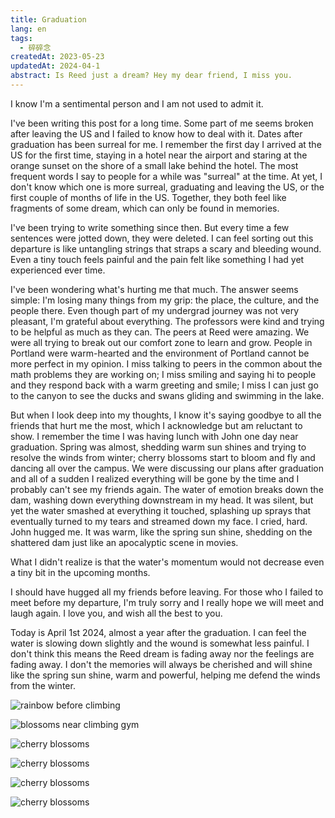 ```yaml
---
title: Graduation
lang: en
tags:
  - 碎碎念
createdAt: 2023-05-23
updatedAt: 2024-04-1
abstract: Is Reed just a dream? Hey my dear friend, I miss you. 
---
```


I know I'm a sentimental person and I am not used to admit it.

I've been writing this post for a long time. Some part of me seems broken after
leaving the US and I failed to know how to deal with it. Dates after graduation
has been surreal for me. I remember the first day I arrived at the US for the
first time, staying in a hotel near the airport and staring at the orange sunset
on the shore of a small lake behind the hotel. The most frequent words I say to
people for a while was "surreal" at the time. At yet, I don't know which one is
more surreal, graduating and leaving the US, or the first couple of months of
life in the US. Together, they both feel like fragments of some dream, which can
only be found in memories.

I've been trying to write something since then. But every time a few sentences
were jotted down, they were deleted. I can feel sorting out this departure is
like untangling strings that straps a scary and bleeding wound. Even a tiny
touch feels painful and the pain felt like something I had yet experienced ever
time.

I've been wondering what's hurting me that much. The answer seems simple: I'm
losing many things from my grip: the place, the culture, and the people there.
Even though part of my undergrad journey was not very pleasant, I'm grateful
about everything. The professors were kind and trying to be helpful as much as
they can. The peers at Reed were amazing. We were all trying to break out our
comfort zone to learn and grow.
People in Portland were warm-hearted and the environment of Portland cannot be
more perfect in my opinion. I miss talking to peers in the common about the math
problems they are working on; I miss smiling and saying hi to people and they
respond back with a warm greeting and smile; I miss I can just go to the canyon
to see the ducks and swans gliding and swimming in the lake.

But when I look deep into my thoughts, I know it's saying goodbye to all the
friends that hurt me the most, which I acknowledge but am reluctant to show. I
remember the time I was having lunch with John one day near graduation. Spring
was almost, shedding warm sun shines and trying to resolve the winds from
winter; cherry blossoms start to bloom and fly and dancing all over the campus.
We were discussing our plans after graduation and all of a sudden I
realized everything will be gone by the time and I probably can't see my
friends again. The water of emotion breaks down the dam, washing down everything
downstream in my head. It was silent, but yet the water smashed at everything it
touched, splashing up sprays that eventually turned to my tears and streamed
down my face. I cried, hard. John hugged me. It was warm, like the spring sun
shine, shedding on the shattered dam just like an apocalyptic scene in movies.

What I didn't realize is that the water's momentum would not decrease even a
tiny bit in the upcoming months.

I should have hugged all my friends before leaving. For those who I failed to
meet before my departure, I'm truly sorry and I really hope we will meet and
laugh again. I love you, and wish all the best to you.

Today is April 1st 2024, almost a year after the graduation. I can feel the
water is slowing down slightly and the wound is somewhat less painful. I don't
think this means the Reed dream is fading away nor the feelings are fading away.
I don't the memories will always be cherished and will shine like the spring sun
shine, warm and powerful, helping me defend the winds from the winter.

![rainbow before climbing](./rainbow_before_climbing.jpg)

![blossoms near climbing gym](./blossoms-near-climbing-gym.jpg)

![cherry blossoms](./blossoms-of-eliot-circle.jpeg)

![cherry blossoms](./blossoms-and-library.jpeg)

![cherry blossoms](./blossoms-near-eliot-circle.jpeg)

![cherry blossoms](./blossoms-near-eliot.jpeg)
